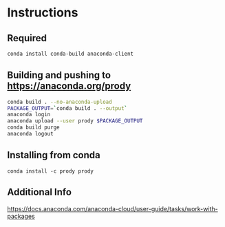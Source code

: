 # Instructions

## Required

```bash
conda install conda-build anaconda-client
```

## Building and pushing to https://anaconda.org/prody

```bash
conda build . --no-anaconda-upload
PACKAGE_OUTPUT=`conda build . --output`
anaconda login
anaconda upload --user prody $PACKAGE_OUTPUT
conda build purge
anaconda logout
```

## Installing from conda

```
conda install -c prody prody
```

## Additional Info
https://docs.anaconda.com/anaconda-cloud/user-guide/tasks/work-with-packages

